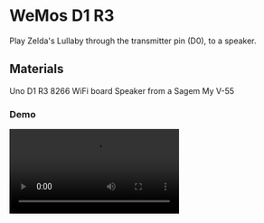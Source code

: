 # WeMos D1 R3
Play Zelda's Lullaby through the transmitter pin (D0), to a speaker. 

## Materials
Uno D1 R3 8266 WiFi board
Speaker from a Sagem My V-55

### Demo
![Demo](/media/IMG_3556.mp4)